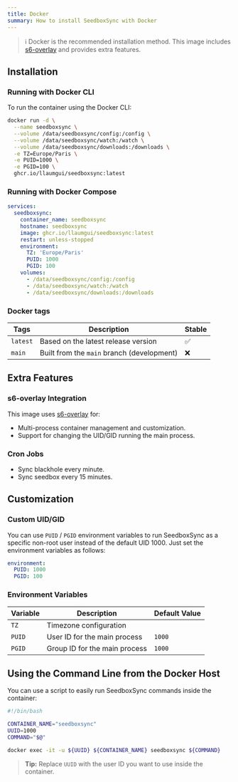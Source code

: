 ```yaml
---
title: Docker
summary: How to install SeedboxSync with Docker
---
```


> :information_source: Docker is the recommended installation method. This image includes [s6-overlay](https://github.com/just-containers/s6-overlay) and provides extra features.

## Installation

### Running with Docker CLI

To run the container using the Docker CLI:

```bash
docker run -d \
  --name seedboxsync \
  --volume /data/seedboxsync/config:/config \
  --volume /data/seedboxsync/watch:/watch \
  --volume /data/seedboxsync/downloads:/downloads \
  -e TZ=Europe/Paris \
  -e PUID=1000 \
  -e PGID=100 \
  ghcr.io/llaumgui/seedboxsync:latest
```

### Running with Docker Compose

```yaml
services:
  seedboxsync:
    container_name: seedboxsync
    hostname: seedboxsync
    image: ghcr.io/llaumgui/seedboxsync:latest
    restart: unless-stopped
    environment:
      TZ: 'Europe/Paris'
      PUID: 1000
      PGID: 100
    volumes:
      - /data/seedboxsync/config:/config
      - /data/seedboxsync/watch:/watch
      - /data/seedboxsync/downloads:/downloads
```

### Docker tags

| Tags         | Description                                     | Stable |
| ------------ | ----------------------------------------------- | ------ |
| `latest`     | Based on the latest release version             | ✅     |
| `main`       | Built from the `main` branch (development)      | ❌     |

## Extra Features

### s6-overlay Integration

This image uses [s6-overlay](https://github.com/just-containers/s6-overlay) for:

* Multi-process container management and customization.
* Support for changing the UID/GID running the main process.

### Cron Jobs

* Sync blackhole every minute.
* Sync seedbox every 15 minutes.

## Customization

### Custom UID/GID

You can use `PUID` / `PGID` environment variables to run SeedboxSync as a specific non-root user instead of the default UID 1000.
Just set the environment variables as follows:

```yaml
environment:
  PUID: 1000
  PGID: 100
```

### Environment Variables

| Variable   | Description                                   | Default Value |
|------------|-----------------------------------------------|---------------|
| `TZ`       | Timezone configuration                        |               |
| `PUID`     | User ID for the main process                  | `1000`        |
| `PGID`     | Group ID for the main process                 | `1000`        |

## Using the Command Line from the Docker Host

You can use a script to easily run SeedboxSync commands inside the container:

```bash
#!/bin/bash

CONTAINER_NAME="seedboxsync"
UUID=1000
COMMAND="$@"

docker exec -it -u ${UUID} ${CONTAINER_NAME} seedboxsync ${COMMAND}
```

> **Tip:** Replace `UUID` with the user ID you want to use inside the container.
